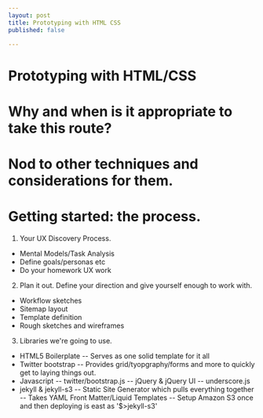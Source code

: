 ```yaml
---
layout: post
title: Prototyping with HTML CSS
published: false

---
```

# Prototyping with HTML/CSS

# Why and when is it appropriate to take this route?
# Nod to other techniques and considerations for them.
# Getting started: the process.

1. Your UX Discovery Process.
- Mental Models/Task Analysis
- Define goals/personas etc
- Do your homework UX work

2. Plan it out. Define your direction and give yourself enough to work with.
- Workflow sketches
- Sitemap layout
- Template definition
- Rough sketches and wireframes

3. Libraries we're going to use.
- HTML5 Boilerplate
-- Serves as one solid template for it all
- Twitter bootstrap
-- Provides grid/tyopgraphy/forms and more to quickly get to laying things out.
- Javascript
-- twitter/bootstrap.js
-- jQuery & jQuery UI
-- underscore.js
- jekyll & jekyll-s3
-- Static Site Generator which pulls everything together
-- Takes YAML Front Matter/Liquid Templates
-- Setup Amazon S3 once and then deploying is east as '$>jekyll-s3'

